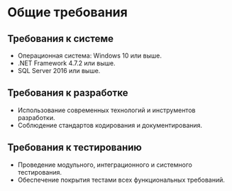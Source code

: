 ﻿# Общие требования

## Требования к системе
- Операционная система: Windows 10 или выше.
- .NET Framework 4.7.2 или выше.
- SQL Server 2016 или выше.

## Требования к разработке
- Использование современных технологий и инструментов разработки.
- Соблюдение стандартов кодирования и документирования.

## Требования к тестированию
- Проведение модульного, интеграционного и системного тестирования.
- Обеспечение покрытия тестами всех функциональных требований.
